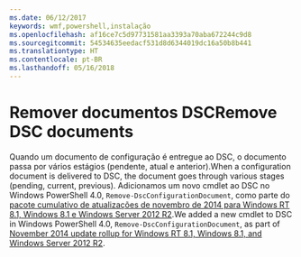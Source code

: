 ```yaml
---
ms.date: 06/12/2017
keywords: wmf,powershell,instalação
ms.openlocfilehash: af16ce7c5d97731581aa3393a70aba672244c9d8
ms.sourcegitcommit: 54534635eedacf531d8d6344019dc16a50b8b441
ms.translationtype: HT
ms.contentlocale: pt-BR
ms.lasthandoff: 05/16/2018
---
```

# <a name="remove-dsc-documents"></a><span data-ttu-id="41052-102">Remover documentos DSC</span><span class="sxs-lookup"><span data-stu-id="41052-102">Remove DSC documents</span></span>

<span data-ttu-id="41052-103">Quando um documento de configuração é entregue ao DSC, o documento passa por vários estágios (pendente, atual e anterior).</span><span class="sxs-lookup"><span data-stu-id="41052-103">When a configuration document is delivered to DSC, the document goes through various stages (pending, current, previous).</span></span> <span data-ttu-id="41052-104">Adicionamos um novo cmdlet ao DSC no Windows PowerShell 4.0, `Remove-DscConfigurationDocument`, como parte do [pacote cumulativo de atualizações de novembro de 2014 para Windows RT 8.1, Windows 8.1 e Windows Server 2012 R2](https://support.microsoft.com/kb/3000850).</span><span class="sxs-lookup"><span data-stu-id="41052-104">We added a new cmdlet to DSC in Windows PowerShell 4.0, `Remove-DscConfigurationDocument`, as part of [November 2014 update rollup for Windows RT 8.1, Windows 8.1, and Windows Server 2012 R2](https://support.microsoft.com/kb/3000850).</span></span>
